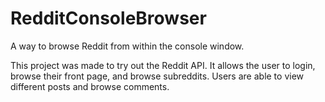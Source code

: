 # RedditConsoleBrowser
A way to browse Reddit from within the console window. 

This project was made to try out the Reddit API. It allows the user to login, browse their front page, and browse subreddits. Users are able to view different posts and browse comments.
